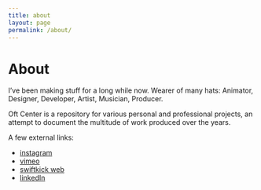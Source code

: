 ```yaml
---
title: about
layout: page
permalink: /about/
---
```


# About

I’ve been making stuff for a long while now. Wearer of many hats: Animator, Designer, Developer, Artist, Musician, Producer. 

Oft Center is a repository for various personal and professional projects, an attempt to document the multitude of work produced over the years. 

A few external links:
- [instagram](https://www.instagram.com/setstatic/)
- [vimeo](https://vimeo.com/setstatic)
- [swiftkick web](https://www.swiftkickweb.com/)
- [linkedIn](https://www.linkedin.com/in/mikeperkins/details/experience/)


